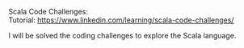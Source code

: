 Scala Code Challenges: \
Tutorial: https://www.linkedin.com/learning/scala-code-challenges/

I will be solved the coding challenges to explore the Scala language.
